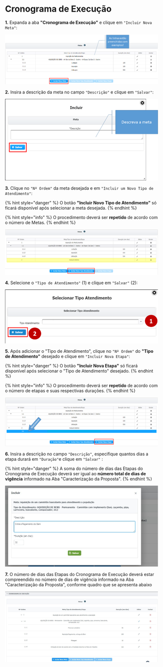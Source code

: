 # Cronograma de Execução

**1.** Expanda a aba **"Cronograma de Execução"** e clique em `"Incluir Nova Meta"`:

![](<../../../.gitbook/assets/image (134).png>)

**2.** Insira a descrição da meta no campo `"Descrição"` e clique em `"Salvar"`:

![](<../../../.gitbook/assets/image (28) (1).png>)

**3.** Clique no `"Nº Ordem"` da meta desejada e em `"Incluir um Novo Tipo de Atendimento"`:

{% hint style="danger" %}
O botão **"Incluir Novo Tipo de Atendimento"** só ficará disponível após selecionar a meta desejada.&#x20;
{% endhint %}

{% hint style="info" %}
O procedimento deverá ser **repetido** de acordo com o número de Metas.
{% endhint %}

![](<../../../.gitbook/assets/image (136) (1).png>)

**4.** Selecione o `"Tipo de Atendimento"` (1) e clique em `"Salvar"` (2):

![](<../../../.gitbook/assets/image (73).png>)

**5.** Após adicionar o "Tipo de Atendimento", clique no `"Nº Ordem"` do **"Tipo de Atendimento"** desejado e clique em `"Incluir Nova Etapa"`:

{% hint style="danger" %}
O botão **"Incluir Nova Etapa"** só ficará disponível após selecionar o "Tipo de Atendimento" desejado.&#x20;
{% endhint %}

{% hint style="info" %}
O procedimento deverá ser **repetido** de acordo com o número de etapas e suas respectivas durações.
{% endhint %}

![](<../../../.gitbook/assets/image (155) (1).png>)

**6.** Insira a descrição no campo `"Descrição"`, especifique quantos dias a etapa durará em `"Duração"`e clique em `"Salvar"` :

{% hint style="danger" %}
A soma do número de dias das Etapas do Cronograma de Execução deverá ser igual ao **número total de dias de vigência** informado na Aba "Caracterização da Proposta".
{% endhint %}

![](<../../../.gitbook/assets/image (143).png>)

**7.** O número de dias das Etapas do Cronograma de Execução deverá estar compreendido no número de dias de vigência informado na Aba "Caracterização da Proposta", conforme quadro que se apresenta abaixo

![](<../../../.gitbook/assets/image (484).png>)
